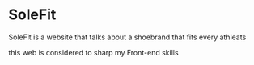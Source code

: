 # SoleFit

SoleFit is a website that talks about a shoebrand that fits every athleats

this web is considered to sharp my Front-end skills

